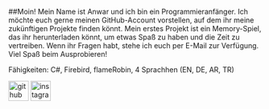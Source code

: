 
##Moin! Mein Name ist Anwar 
und ich bin ein Programmieranfänger. Ich möchte euch gerne meinen GitHub-Account vorstellen, auf dem ihr meine zukünftigen Projekte finden könnt. Mein erstes Projekt ist ein Memory-Spiel, das ihr herunterladen könnt, um etwas Spaß zu haben und die Zeit zu vertreiben. Wenn ihr Fragen habt, stehe ich euch per E-Mail zur Verfügung. Viel Spaß beim Ausprobieren!

Fähigkeiten: C#, Firebird, flameRobin, 4 Sprachhen (EN, DE, AR, TR) 

[<img src='https://cdn.jsdelivr.net/npm/simple-icons@3.0.1/icons/github.svg' alt='github' height='40'>](https://github.com/Alza3im-1)  [<img src='https://cdn.jsdelivr.net/npm/simple-icons@3.0.1/icons/instagram.svg' alt='instagram' height='40'>](https://www.instagram.com/https://www.instagram.com/s_a_n_w_a_r_h//)  

